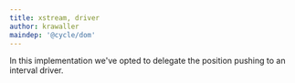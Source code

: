 ```yaml
---
title: xstream, driver
author: krawaller
maindep: '@cycle/dom'
---
```


In this implementation we've opted to delegate the position pushing to an interval driver.